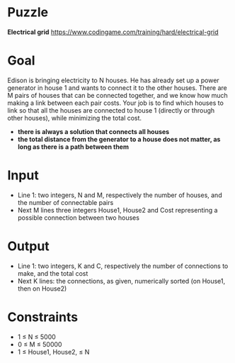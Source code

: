 # Puzzle
**Electrical grid** https://www.codingame.com/training/hard/electrical-grid

# Goal
Edison is bringing electricity to N houses. He has already set up a power generator in house 1 and wants to connect it to the other houses. There are M pairs of houses that can be connected together, and we know how much making a link between each pair costs. Your job is to find which houses to link so that all the houses are connected to house 1 (directly or through other houses), while minimizing the total cost.

* **there is always a solution that connects all houses**
* **the total distance from the generator to a house does not matter, as long as there is a path between them**

# Input
* Line 1: two integers, N and M, respectively the number of houses, and the number of connectable pairs
* Next M lines three integers House1, House2 and Cost representing a possible connection between two houses

# Output
* Line 1: two integers, K and C, respectively the number of connections to make, and the total cost
* Next K lines: the connections, as given, numerically sorted (on House1, then on House2)

# Constraints
* 1 ≤ N ≤ 5000
* 0 ≤ M ≤ 50000
* 1 ≤ House1, House2, ≤ N
